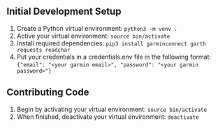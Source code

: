## Initial Development Setup
1. Create a Python virtual environment: `python3 -m venv .`
2. Active your virtual environment: `source bin/activate`
3. Install required dependencies: `pip3 install garminconnect garth requests readchar`
4. Put your credentials in a credentials.env file in the following format: `{"email": "<your garmin email>", "password": "<your garmin password>"}`

## Contributing Code
1. Begin by activating your virtual environment: `source bin/activate`
4. When finished, deactivate your virtual environment: `deactivate`

